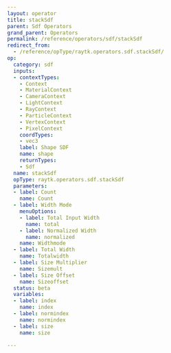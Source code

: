 ```yaml
---
layout: operator
title: stackSdf
parent: Sdf Operators
grand_parent: Operators
permalink: /reference/operators/sdf/stackSdf
redirect_from:
  - /reference/opType/raytk.operators.sdf.stackSdf/
op:
  category: sdf
  inputs:
  - contextTypes:
    - Context
    - MaterialContext
    - CameraContext
    - LightContext
    - RayContext
    - ParticleContext
    - VertexContext
    - PixelContext
    coordTypes:
    - vec3
    label: Shape SDF
    name: shape
    returnTypes:
    - Sdf
  name: stackSdf
  opType: raytk.operators.sdf.stackSdf
  parameters:
  - label: Count
    name: Count
  - label: Width Mode
    menuOptions:
    - label: Total Input Width
      name: total
    - label: Normalized Width
      name: normalized
    name: Widthmode
  - label: Total Width
    name: Totalwidth
  - label: Size Multiplier
    name: Sizemult
  - label: Size Offset
    name: Sizeoffset
  status: beta
  variables:
  - label: index
    name: index
  - label: normindex
    name: normindex
  - label: size
    name: size

---
```

